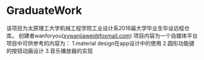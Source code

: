 # GraduateWork
该项目为太原理工大学机械工程学院工业设计系2016届大学毕业生毕设远程仓库。
创建者wanforyou(xywanjiawei@foxmail.com)
项目内容为一个自媒体平台
项目中可供参考的内容为：
1.material design在app设计中的使用
2.圆形功能键的按钮动画设计
3.音乐播放器的实现
